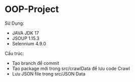 # OOP-Project
Sử Dụng:
+ JAVA JDK 17
+ JSOUP 1.15.3
+ Selennium 4.9.0

Cấu trúc: 
- Tạo branch để commit 
- Tạo package mới trong src/crawlData để lưu code Crawl
- Lưu JSON file trong src/JSON Data
